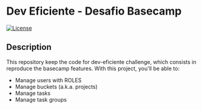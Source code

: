 # Dev Eficiente - Desafio Basecamp

[![License](https://img.shields.io/badge/license-MIT-blue.svg)](LICENSE)

## Description

This repository keep the code for dev-eficiente challenge, which consists in reproduce the basecamp features.
With this project, you'll be able to:
- Manage users with ROLES
- Manage buckets (a.k.a. projects)
- Manage tasks
- Manage task groups


